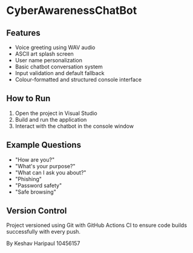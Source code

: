 # CyberAwarenessChatBot

## Features

- Voice greeting using WAV audio
- ASCII art splash screen
- User name personalization
- Basic chatbot conversation system
- Input validation and default fallback
- Colour-formatted and structured console interface

## How to Run

1. Open the project in Visual Studio
2. Build and run the application
3. Interact with the chatbot in the console window

## Example Questions

- "How are you?"
- "What's your purpose?"
- "What can I ask you about?"
- "Phishing"
- "Password safety"
- "Safe browsing"

## Version Control

Project versioned using Git with GitHub Actions CI to ensure code builds successfully with every push.

By Keshav Haripaul 10456157
